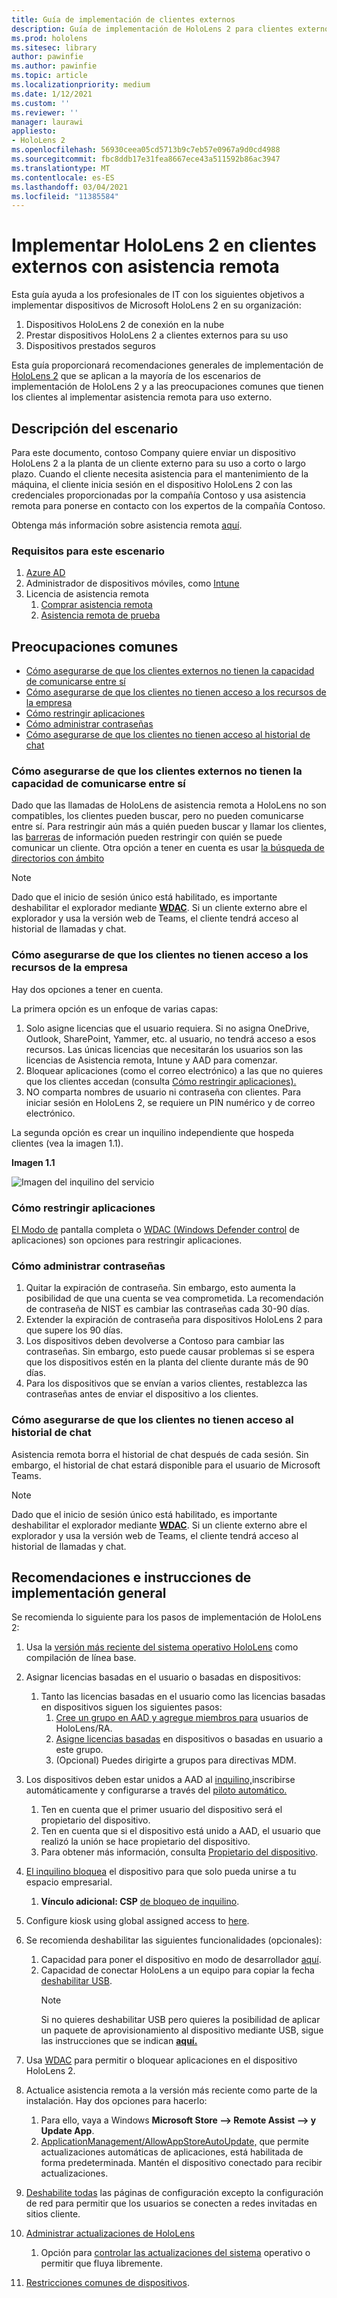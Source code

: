 ```yaml
---
title: Guía de implementación de clientes externos
description: Guía de implementación de HoloLens 2 para clientes externos (con asistencia remota como ejemplo)
ms.prod: hololens
ms.sitesec: library
author: pawinfie
ms.author: pawinfie
ms.topic: article
ms.localizationpriority: medium
ms.date: 1/12/2021
ms.custom: ''
ms.reviewer: ''
manager: laurawi
appliesto:
- HoloLens 2
ms.openlocfilehash: 56930ceea05cd5713b9c7eb57e0967a9d0cd4988
ms.sourcegitcommit: fbc8ddb17e31fea8667ece43a511592b86ac3947
ms.translationtype: MT
ms.contentlocale: es-ES
ms.lasthandoff: 03/04/2021
ms.locfileid: "11385584"
---
```

# <a name="deploying-hololens-2-to-external-clients-with-remote-assist"></a>Implementar HoloLens 2 en clientes externos con asistencia remota

Esta guía ayuda a los profesionales de IT con los siguientes objetivos a implementar dispositivos de Microsoft HoloLens 2 en su organización:

1. Dispositivos HoloLens 2 de conexión en la nube
1. Prestar dispositivos HoloLens 2 a clientes externos para su uso
1. Dispositivos prestados seguros

Esta guía proporcionará recomendaciones generales de implementación de [HoloLens 2](#general-deployment-recommendations-and-instructions) que se [](#common-concerns) aplican a la mayoría de los escenarios de implementación de HoloLens 2 y a las preocupaciones comunes que tienen los clientes al implementar asistencia remota para uso externo.

## <a name="scenario-description"></a>Descripción del escenario

Para este documento, contoso Company quiere enviar un dispositivo HoloLens 2 a la planta de un cliente externo para su uso a corto o largo plazo. Cuando el cliente necesita asistencia para el mantenimiento de la máquina, el cliente inicia sesión en el dispositivo HoloLens 2 con las credenciales proporcionadas por la compañía Contoso y usa asistencia remota para ponerse en contacto con los expertos de la compañía Contoso.

Obtenga más información sobre asistencia remota [aquí](https://docs.microsoft.com/hololens/hololens2-cloud-connected-overview#learn-about-remote-assist).

### <a name="requirements-for-this-scenario"></a>Requisitos para este escenario

1. [Azure AD](https://docs.microsoft.com/azure/active-directory/fundamentals/active-directory-whatis)
1. Administrador de dispositivos móviles, como [Intune](https://docs.microsoft.com/mem/intune/fundamentals/free-trial-sign-up)
1. Licencia de asistencia remota
    1. [Comprar asistencia remota](https://docs.microsoft.com/dynamics365/mixed-reality/remote-assist/buy-remote-assist)
    1. [Asistencia remota de prueba](https://docs.microsoft.com/dynamics365/mixed-reality/remote-assist/try-remote-assist)

## <a name="common-concerns"></a>Preocupaciones comunes

- [Cómo asegurarse de que los clientes externos no tienen la capacidad de comunicarse entre sí](#how-to-ensure-that-external-clients-do-not-have-the-ability-to-communicate-with-one-another)
- [Cómo asegurarse de que los clientes no tienen acceso a los recursos de la empresa](#how-to-ensure-that-clients-do-not-have-access-to-company-resources)
- [Cómo restringir aplicaciones](#how-to-restrict-apps)
- [Cómo administrar contraseñas](#how-to-manage-passwords)
- [Cómo asegurarse de que los clientes no tienen acceso al historial de chat](#how-to-ensure-that-clients-do-not-have-access-to-chat-history)

### <a name="how-to-ensure-that-external-clients-do-not-have-the-ability-to-communicate-with-one-another"></a>Cómo asegurarse de que los clientes externos no tienen la capacidad de comunicarse entre sí

Dado que las llamadas de HoloLens de asistencia remota a HoloLens no son compatibles, los clientes pueden buscar, pero no pueden comunicarse entre sí. Para restringir aún más a quién pueden buscar y llamar los clientes, las  [barreras](https://docs.microsoft.com/microsoft-365/compliance/information-barriers?view=o365-worldwide) de información pueden restringir con quién se puede comunicar un cliente. Otra opción a tener en cuenta es usar [la búsqueda de directorios con ámbito](https://docs.microsoft.com/MicrosoftTeams/teams-scoped-directory-search)

 > [!NOTE]
> Dado que el inicio de sesión único está habilitado, es importante deshabilitar el explorador mediante [**WDAC**](https://docs.microsoft.com/hololens/windows-defender-application-control-wdac). Si un cliente externo abre el explorador y usa la versión web de Teams, el cliente tendrá acceso al historial de llamadas y chat.

### <a name="how-to-ensure-that-clients-do-not-have-access-to-company-resources"></a>Cómo asegurarse de que los clientes no tienen acceso a los recursos de la empresa

Hay dos opciones a tener en cuenta.

La primera opción es un enfoque de varias capas:

1. Solo asigne licencias que el usuario requiera. Si no asigna OneDrive, Outlook, SharePoint, Yammer, etc. al usuario, no tendrá acceso a esos recursos. Las únicas licencias que necesitarán los usuarios son las licencias de Asistencia remota, Intune y AAD para comenzar.
1. Bloquear aplicaciones (como el correo electrónico) a las que no quieres que los clientes accedan (consulta [Cómo restringir aplicaciones).](#how-to-restrict-apps)
1. NO comparta nombres de usuario ni contraseña con clientes. Para iniciar sesión en HoloLens 2, se requiere un PIN numérico y de correo electrónico.

La segunda opción es crear un inquilino independiente que hospeda clientes (vea la imagen 1.1).

**Imagen 1.1**

![Imagen del inquilino del servicio](./images/hololens-service-tenant-image.png)

### <a name="how-to-restrict-apps"></a>Cómo restringir aplicaciones

[El Modo de](https://docs.microsoft.com/hololens/hololens-kiosk) pantalla completa o [WDAC (Windows Defender control](https://docs.microsoft.com/hololens/windows-defender-application-control-wdac) de aplicaciones) son opciones para restringir aplicaciones.

### <a name="how-to-manage-passwords"></a>Cómo administrar contraseñas

1. Quitar la expiración de contraseña. Sin embargo, esto aumenta la posibilidad de que una cuenta se vea comprometida. La recomendación de contraseña de NIST es cambiar las contraseñas cada 30-90 días.
1. Extender la expiración de contraseña para dispositivos HoloLens 2 para que supere los 90 días.
1. Los dispositivos deben devolverse a Contoso para cambiar las contraseñas. Sin embargo, esto puede causar problemas si se espera que los dispositivos estén en la planta del cliente durante más de 90 días.  
1. Para los dispositivos que se envían a varios clientes, restablezca las contraseñas antes de enviar el dispositivo a los clientes.

### <a name="how-to-ensure-that-clients-do-not-have-access-to-chat-history"></a>Cómo asegurarse de que los clientes no tienen acceso al historial de chat

Asistencia remota borra el historial de chat después de cada sesión. Sin embargo, el historial de chat estará disponible para el usuario de Microsoft Teams.

> [!NOTE]
> Dado que el inicio de sesión único está habilitado, es importante deshabilitar el explorador mediante [**WDAC**](https://docs.microsoft.com/hololens/windows-defender-application-control-wdac). Si un cliente externo abre el explorador y usa la versión web de Teams, el cliente tendrá acceso al historial de llamadas y chat.

## <a name="general-deployment-recommendations-and-instructions"></a>Recomendaciones e instrucciones de implementación general

Se recomienda lo siguiente para los pasos de implementación de HoloLens 2:

1. Usa la [versión más reciente del sistema operativo HoloLens](https://aka.ms/hololens2download) como compilación de línea base.
1. Asignar licencias basadas en el usuario o basadas en dispositivos:
    1. Tanto las licencias basadas en el usuario como las licencias basadas en dispositivos siguen los siguientes pasos:
        1. [Cree un grupo en AAD y agregue miembros para](https://docs.microsoft.com/azure/active-directory/fundamentals/active-directory-groups-create-azure-portal#create-a-basic-group-and-add-members) usuarios de HoloLens/RA.
        1. [Asigne licencias basadas](https://docs.microsoft.com/azure/active-directory/enterprise-users/licensing-groups-assign#:~:text=In%20this%20article%201%20Assign%20the%20required%20licenses,3%20Check%20for%20license%20problems%20and%20resolve%20them) en dispositivos o basadas en usuario a este grupo.
        1. (Opcional) Puedes dirigirte a grupos para directivas MDM.

1. Los dispositivos deben estar unidos a AAD al [inquilino,](https://docs.microsoft.com/hololens/hololens-enroll-mdm#auto-enrollment-in-mdm)inscribirse automáticamente y configurarse a través del [piloto automático.](https://docs.microsoft.com/hololens/hololens2-autopilot)
    1. Ten en cuenta que el primer usuario del dispositivo será el propietario del dispositivo.
    1. Ten en cuenta que si el dispositivo está unido a AAD, el usuario que realizó la unión se hace propietario del dispositivo.
    1. Para obtener más información, consulta [Propietario del dispositivo](https://docs.microsoft.com/hololens/security-adminless-os#device-owner).
1. [El inquilino bloquea](https://docs.microsoft.com/hololens/hololens-release-notes#tenantlockdown-csp-and-autopilot) el dispositivo para que solo pueda unirse a tu espacio empresarial.
    1. **Vínculo adicional: CSP** [de bloqueo de inquilino](https://docs.microsoft.com/windows/client-management/mdm/tenantlockdown-csp).
1. Configure kiosk using global assigned access to [here](https://docs.microsoft.com/hololens/hololens-global-assigned-access-kiosk).
1. Se recomienda deshabilitar las siguientes funcionalidades (opcionales):
    1. Capacidad para poner el dispositivo en modo de desarrollador [aquí](https://docs.microsoft.com/windows/client-management/mdm/policy-csp-applicationmanagement#applicationmanagement-allowdeveloperunlock).
    1. Capacidad de conectar HoloLens a un equipo para copiar la fecha [deshabilitar USB](https://docs.microsoft.com/windows/client-management/mdm/policy-csp-connectivity#connectivity-allowusbconnection).
       > [!NOTE]
        > Si no quieres deshabilitar USB pero quieres la posibilidad de aplicar un paquete de aprovisionamiento al dispositivo mediante USB, sigue las instrucciones que se indican [**aquí.**](https://docs.microsoft.com/windows/client-management/mdm/policy-csp-security#security-allowaddprovisioningpackage)

1. Usa [WDAC](https://docs.microsoft.com/hololens/windows-defender-application-control-wdac) para permitir o bloquear aplicaciones en el dispositivo HoloLens 2.
1. Actualice asistencia remota a la versión más reciente como parte de la instalación. Hay dos opciones para hacerlo:
    1. Para ello, vaya a Windows **Microsoft Store --> Remote Assist --> y Update App**.
    1. [ApplicationManagement/AllowAppStoreAutoUpdate,](https://docs.microsoft.com/windows/client-management/mdm/policy-csp-applicationmanagement#applicationmanagement-allowappstoreautoupdate) que permite actualizaciones automáticas de aplicaciones, está habilitada de forma predeterminada. Mantén el dispositivo conectado para recibir actualizaciones.
1. [Deshabilite todas](https://docs.microsoft.com/hololens/settings-uri-list) las páginas de configuración excepto la configuración de red para permitir que los usuarios se conecten a redes invitadas en sitios cliente.
1. [Administrar actualizaciones de HoloLens](https://docs.microsoft.com/hololens/hololens-updates)
    1. Opción para [controlar las actualizaciones del sistema](https://docs.microsoft.com/mem/intune/protect/windows-update-for-business-configure#create-and-assign-update-rings) operativo o permitir que fluya libremente.
1. [Restricciones comunes de dispositivos](https://docs.microsoft.com/hololens/hololens-common-device-restrictions).
